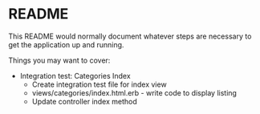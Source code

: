 # README

This README would normally document whatever steps are necessary to get the
application up and running.

Things you may want to cover:

- Integration test: Categories Index
    - Create integration test file for index view
    - views/categories/index.html.erb - write code to display listing
    - Update controller index method





 